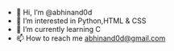 - 👋 Hi, I’m @abhinand0d
- 👀 I’m interested in Python,HTML & CSS
- 🌱 I’m currently learning C
- 📫 How to reach me abhinand0d@gmail.com

<!---
abhinand0d/abhinand0d is a ✨ special ✨ repository because its `README.md` (this file) appears on your GitHub profile.
You can click the Preview link to take a look at your changes.
--->
